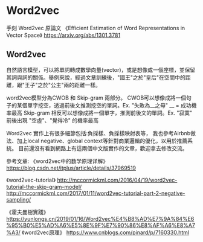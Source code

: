 # Word2vec
手刻 Word2vec
原論文 《Efficient Estimation of Word Representations in Vector Space》 https://arxiv.org/abs/1301.3781
<h2>Word2vec</h2>
自然語言模型，可以將單詞轉成數學向量(vector)，或是想像成一個座標，並保留其詞與詞的關係。舉例來說，經過文章訓練後，"國王"之於"皇后"在空間中的距離，跟"王子"之於"公主"兩的距離一樣。

word2vec模型分為CWOB 和 Skip-gram 兩部分。
CWOB可以想像成將一個句子的某個單字挖空，透過前後文推測挖空的單詞。Ex. "失敗為__之母" __ = 成功機率最高
Skip-gram 相反可以想像成將一個單字，推測前後文的單詞。Ex. "寂寞" 前後出現 "空虛"、"覺得冷" 的機率最高

Word2vec 實作上有很多細節包括:負採樣、負採樣映射表等，
我也參考Airbnb做法、加上local negative、global context等針對商業邏輯的優化，以用於推薦系統。
目前還沒有看到網路上有這兩個中文版實作的文章，歡迎拿去修改交流。



參考文章: 
《word2vec中的数学原理详解》
https://blog.csdn.net/itplus/article/details/37969519

《word2vec-tutorial》
http://mccormickml.com/2016/04/19/word2vec-tutorial-the-skip-gram-model/
http://mccormickml.com/2017/01/11/word2vec-tutorial-part-2-negative-sampling/

《霍夫曼樹實踐》
https://yunlongs.cn/2019/01/16/Word2vec%E4%B8%AD%E7%9A%84%E6%95%B0%E5%AD%A6%E5%8E%9F%E7%90%86%E8%AF%A6%E8%A7%A3/
《word2vec原理》
https://www.cnblogs.com/pinard/p/7160330.html
